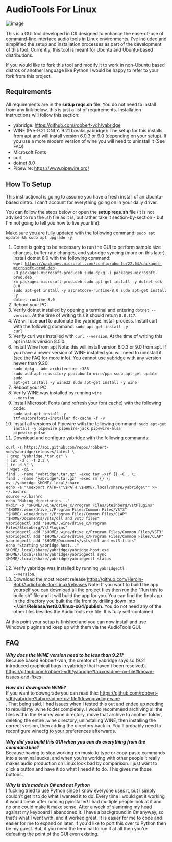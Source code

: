 # AudioTools For Linux

![image](https://github.com/user-attachments/assets/e83b372d-8708-4ad5-b606-3a6268d0b21d)

This is a GUI tool developed in C# designed to enhance the ease-of-use of command-line interface audio tools in Linux environments. I've included and simplified the setup and installation processes as part of the development of this tool. Currently, this tool is meant for Ubuntu and Ubuntu-based distributions.

If you would like to fork this tool and modify it to work in non-Ubuntu based distros or another language like Python I would be happy to refer to your fork from this project.

## Requirements
All requirements are in the <b>setup reqs.sh</b> file. You do not need to install from any link below, this is just a list of requirements. Installation instructions will follow this section:
- yabridge: https://github.com/robbert-vdh/yabridge
- WINE (Pre-9.21 ONLY. 9.21 breaks yabridge): The setup for this installs from apt and will install version 6.0.3 or 9.0 (depending on your setup). If you use a more modern version of wine you will need to uninstall it (See FAQ)
- Microsoft Fonts
- curl
- dotnet 8.0
- Pipewire: https://www.pipewire.org/

## How To Setup
This instructional is going to assume you have a fresh install of an Ubuntu-based distro. I can't account for everything going on in your daily driver.

You can follow the steps below or open the <b>setup reqs.sh</b> file (it is not advised to run the .sh file as it is, but rather take it section-by-section - but I'm not going to tell you how to live your life):

Make sure you are fully updated with the following command: <code>sudo apt update && sudo apt upgrade -y</code>

1. Dotnet is going to be necessary to run the GUI to perform sample size changes, buffer rate changes, and yabridge syncing (more on this later). Install dotnet 8.0 with the following command:<br>
<code>wget https://packages.microsoft.com/config/ubuntu/22.04/packages-microsoft-prod.deb -O packages-microsoft-prod.deb
sudo dpkg -i packages-microsoft-prod.deb
rm packages-microsoft-prod.deb
sudo apt-get install -y dotnet-sdk-8.0
sudo apt-get install -y aspnetcore-runtime-8.0
sudo apt-get install -y dotnet-runtime-8.0</code>
2. Reboot your PC
3. Verify dotnet installed by opening a terminal and entering <code>dotnet --version</code>. At the time of writing this it should return <code>8.0.117</code>.
4. We will use <b>curl</b> to automate the yabridge install process. Install curl with the following command: <code>sudo apt-get install -y curl</code>
5. Verify curl was installed with <code>curl --version</code>. At the time of writing this apt installs version 8.5.0.
6. Install Wine from apt 
   Note: this will install version 6.0.3 or 9.0 from apt. if you have a newer version of WINE installed you will need to uninstall it (see the FAQ for more info). You cannot use yabridge with any version newer than 9.20.<br>
    <code>sudo dpkg --add-architecture i386
sudo add-apt-repository ppa:ubuntu-wine/ppa
sudo apt-get update
sudo apt-get install -y wine32
sudo apt-get install -y wine</code>
7. Reboot your PC
8. Verify WINE was installed by running <code>wine --version</code>
9. Install Microsoft Fonts (and refresh your font cache) with the following code:<br>
    <code>sudo apt-get install -y ttf-mscorefonts-installer
    fc-cache -f -v</code>
10. Install all versions of Pipewire with the following command: <code>sudo apt-get install -y pipewire pipewire-jack pipewire-alsa pipewire-pulse</code>
11. Download and configure yabridge with the following commands:<br>
```
curl -s https://api.github.com/repos/robbert-vdh/yabridge/releases/latest \
| grep "yabridge.*tar.gz" \
| cut -d : -f 2,3 \
| tr -d \" \
| wget -qi -
find . -name 'yabridge*.tar.gz' -exec tar -xzf {} -C . \;
find . -name 'yabridge*.tar.gz' -exec rm {} \;
mv ./yabridge $HOME/.local/share
echo -e "\nexport PATH=\"\$PATH:\$HOME/.local/share/yabridge\"" >> ~/.bashrc
source ~/.bashrc
echo "Making directories..."
mkdir -p "$HOME/.wine/drive_c/Program Files/Steinberg/VstPlugins" "$HOME/.wine/drive_c/Program Files/Common Files/VST3" "$HOME/.wine/drive_c/Program Files/Common Files/CLAP" "$HOME/Documents/vsts/dll and vst3 files"
yabridgectl add "$HOME/.wine/drive_c/Program Files/Steinberg/VstPlugins"
yabridgectl add "$HOME/.wine/drive_c/Program Files/Common Files/VST3"
yabridgectl add "$HOME/.wine/drive_c/Program Files/Common Files/CLAP"
yabridgectl add "$HOME/Documents/vsts/dll and vst3 files"
echo "Starting yabridge host..."
$HOME/.local/share/yabridge/yabridge-host.exe
$HOME/.local/share/yabridge/yabridgectl sync
$HOME/.local/share/yabridge/yabridgectl status
```
12. Verify yabridge was installed by running <code>yabridgectl --version</code>.
13. Download the most recent release https://github.com/Heroin-Bob/AudioTools-for-Linux/releases
    Note: If you want to build the app yourself you can download all the project files then run the "Run this to build.sh" file and it will build the app for you. You can find the final app in the directory you built the file from by drilling down into <b>~/.bin/Release/net8.0/linux-x64/publish</b>. You do not need any of the other files besides the AudioTools exe file. It is fully self-contained.

At this point your setup is finished and you can now install and use Windows plugins and keep up with them via the AudioTools GUI.

## FAQ
<b><i>Why does the WINE version need to be less than 9.21?</i></b><br>
Because based Robbert-vdh, the creator of yabridge says so (9.21 introduced graphical bugs in yabridge that haven't been resolved). https://github.com/robbert-vdh/yabridge?tab=readme-ov-file#known-issues-and-fixes<br><br>
<b><i>How do I downgrade WINE?</b></i><br>
If you want to downgrade you can read this: https://github.com/robbert-vdh/yabridge?tab=readme-ov-file#downgrading-wine<br>. That being said, I had issues when I tested this out and ended up needing to rebuild my .wine folder completely. I would recommend archiving all the files within the /Home/.wine directory, move that archive to another folder, deleting the entire .wine directory, uninstalling WINE, then installing the correct version, then adding the directory back in. You'll probably need to reconfigure winecfg to your preferences afterwards.<br><br>
<b><i>Why did you build this GUI when you can do everything from the command line?</i></b><br>
Because having to stop working on music to type or copy-paste commands into a terminal sucks, and when you're working with other people it really makes audio production on Linux look bad by comparison. I just want to click a button and have it do what I need it to do. This gives me those buttons.<br><br>
<b><i>Why is this made in C# and not Python</b></i><br>
I fucking tried to use Python since I know everyone uses it, but I simply couldn't get it to do what I wanted it to do. Every time I would get it working it would break after running pyinstaller! I had multiple people look at it and no one could make it make sense. After a week of slamming my head against my keyboard I abandoned it. I have a background in C# anyway, so that's what I went with, and it worked great. It is easier for me to code and easier for me to expand on later. If you'd like to port this over to Python then be my guest. But, if you need the terminal to run it at all then you're defeating the point of the GUI even existing.<br><br>
